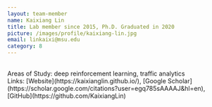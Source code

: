 ```yaml
---
layout: team-member
name: Kaixiang Lin
title: Lab member since 2015, Ph.D. Graduated in 2020
picture: /images/profile/kaixiang-lin.jpg
email: linkaixi@msu.edu
category: 8
---
```


<br/>
Areas of Study: deep reinforcement learning, traffic analytics 
<br/>
Links: [Website](https://kaixianglin.github.io/), [Google Scholar](https://scholar.google.com/citations?user=egq785sAAAAJ&hl=en), [GitHub](https://github.com/KaixiangLin)